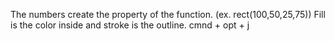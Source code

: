 The numbers create the property of the function. (ex. rect(100,50,25,75))
Fill is the color inside and stroke is the outline.
cmnd + opt + j
